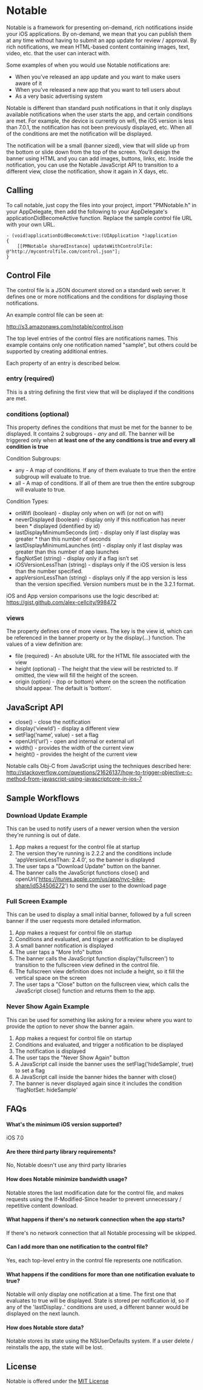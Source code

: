# Notable

Notable is a framework for presenting on-demand, rich notifications inside your iOS applications. By on-demand, we mean that you can publish them at any time without having to submit an app update for review / approval. By rich notifications, we mean HTML-based content containing images, text, video, etc. that the user can interact with.

Some examples of when you would use Notable notifications are:
* When you’ve released an app update and you want to make users aware of it
* When you’ve released a new app that you want to tell users about
* As a very basic advertising system

Notable is different than standard push notifications in that it only displays available  notifications when the user starts the app, and certain conditions are met. For example, the device is currently on wifi, the iOS version is less than 7.0.1, the notification has not been previously displayed, etc. When all of the conditions are met the notification will be displayed.

The notification will be a small (banner sized), view that will slide up from the bottom or slide down from the top of the screen. You’ll design the banner using HTML and you can add images, buttons, links, etc. Inside the notification, you can use the Notable JavaScript API to transition to a different view, close the notification, show it again in X days, etc.

## Calling

To call notable, just copy the files into your project, import "PMNotable.h" in your AppDelegate, then add the following to your AppDelegate's applicationDidBecomeActive function. Replace the sample control file URL with your own URL.

```
- (void)applicationDidBecomeActive:(UIApplication *)application
{
    [[PMNotable sharedInstance] updateWithControlFile: @"http://mycontrolfile.com/control.json"];
}

```

## Control File

The control file is a JSON document stored on a standard web server. It defines one or more notifications and the conditions for displaying those notifications.

An example control file can be seen at: 

http://s3.amazonaws.com/notable/control.json

The top level entries of the control files are notifications names. This example contains only one notification named "sample", but others could be supported by creating additional entries.

Each property of an entry is described below.

### entry (required)

This is a string defining the first view that will be displayed if the conditions are met.

### conditions (optional)

This property defines the conditions that must be met for the banner to be displayed. It contains 2 subgroups - *any* and *all*. The banner will be triggered only when **at least one of the any conditions is true and every all condition is true**

Condition Subgroups:
* any - A map of conditions. If any of them evaluate to true then the entire subgroup will evaluate to true.
* all - A map of conditions. If all of them are true then the entire subgroup will evaluate to true.

Condition Types:
* onWifi (boolean) - display only when on wifi (or not on wifi)
* neverDisplayed (boolean) - display only if this notification has never been * displayed (identified by id)
* lastDisplayMinimumSeconds (int) - display only if last display was greater * than this number of seconds
* lastDisplayMinimumLaunches (int) - display only if last display was greater than this number of app launches
* flagNotSet (string) - display only if a flag isn’t set
* iOSVersionLessThan (string) - displays only if the iOS version is less than the number specified.
* appVersionLessThan (string) - displays only if the app version is less than the version specified. Version numbers must be in the 3.2.1 format.

iOS and App version comparisons use the logic described at: https://gist.github.com/alex-cellcity/998472

### views

The property defines one of more views. The key is the view id, which can be referenced in the banner property or by the display(...) function. The values of a view definition are:

* file (required) - An absolute URL for the HTML file associated with the view
* height (optional) - The height that the view will be restricted to. If omitted, the view will fill the height of the screen.
* origin (option) - (top or bottom) where on the screen the notification should appear. The default is 'bottom'.

## JavaScript API

* close() - close the notification
* display(‘viewId’) - display a different view
* setFlag(‘name’, value) - set a flag
* openUrl(‘url’) - open and internal or external url
* width() - provides the width of the current view
* height() - provides the height of the current view

Notable calls Obj-C from JavaScript using the techniques described here: http://stackoverflow.com/questions/21626137/how-to-trigger-objective-c-method-from-javascript-using-javascriptcore-in-ios-7

## Sample Workflows

### Download Update Example

This can be used to notify users of a newer version when the version they're running is out of date.

1. App makes a request for the control file at startup
2. The version they're running is 2.2.2 and the conditions include 'appVersionLessThan: 2.4.0', so the banner is displayed
3. The user taps a "Download Update" button on the banner.
4. The banner calls the JavaScript functions close() and openUrl('https://itunes.apple.com/us/app/nyc-bike-share/id534506272') to send the user to the download page

### Full Screen Example

This can be used to display a small initial banner, followed by a full screen banner if the user requests more detailed information.

1. App makes a request for control file on startup
2. Conditions and evaluated, and trigger a notification to be displayed
3. A small banner notification is displayed
4. The user taps a "More Info" button
5. The banner calls the JavaScript function display('fullscreen') to transition to the fullscreen view defined in the control file.
6. The fullscreen view definition does not include a height, so it fill the vertical space on the screen
7. The user taps a "Close" button on the fullscreen view, which calls the JavaScript close() function and returns them to the app.

### Never Show Again Example

This can be used for something like asking for a review where you want to provide the option to never show the banner again.

1. App makes a request for control file on startup
2. Conditions and evaluated, and trigger a notification to be displayed
3. The notification is displayed
4. The user taps the "Never Show Again" button
5. A JavaScript call inside the banner uses the setFlag('hideSample', true) to set a flag
6. A JavaScript call inside the banner hides the banner with close()
7. The banner is never displayed again since it includes the condition 'flagNotSet: hideSample'

## FAQs

#### What's the minimum iOS version supported?
iOS 7.0

#### Are there third party library requirements?
No, Notable doesn't use any third party libraries

#### How does Notable minimize bandwidth usage?
Notable stores the last modification date for the control file, and makes requests using the If-Modified-Since header to prevent unnecessary / repetitive content download.

#### What happens if there's no network connection when the app starts?
If there's no network connection that all Notable processing will be skipped.

#### Can I add more than one notification to the control file?
Yes, each top-level entry in the control file represents one notification.

#### What happens if the conditions for more than one notification evaluate to true?
Notable will only display one notification at a time. The first one that evaluates to true will be displayed. State is stored per notification id, so if any of the 'lastDisplay..' conditions are used, a different banner would be displayed on the next launch.

#### How does Notable store data?
Notable stores its state using the NSUserDefaults system. If a user delete / reinstalls the app, the state will be lost.

## License

Notable is offered under the [MIT License](https://github.com/pliablematter/notable/blob/master/LICENSE)






